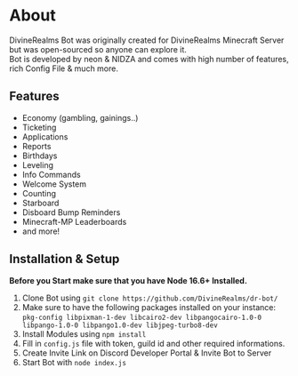 # About
DivineRealms Bot was originally created for DivineRealms Minecraft Server but was open-sourced so anyone can explore it.    
Bot is developed by neon & NIDZA and comes with high number of features, rich Config File & much more.

## Features
- Economy (gambling, gainings..)
- Ticketing
- Applications
- Reports
- Birthdays
- Leveling
- Info Commands
- Welcome System
- Counting
- Starboard
- Disboard Bump Reminders
- Minecraft-MP Leaderboards
- and more!

## Installation & Setup
**Before you Start make sure that you have Node 16.6+ Installed.**

1. Clone Bot using `git clone https://github.com/DivineRealms/dr-bot/`
2. Make sure to have the following packages installed on your instance: `pkg-config libpixman-1-dev libcairo2-dev libpangocairo-1.0-0 libpango-1.0-0 libpango1.0-dev libjpeg-turbo8-dev`
3. Install Modules using `npm install`
4. Fill in `config.js` file with token, guild id and other required informations.
5. Create Invite Link on Discord Developer Portal & Invite Bot to Server
6. Start Bot with `node index.js`
